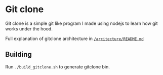# Git clone

Git clone is a simple git like program I made using nodejs to learn how git works under the hood.

Full explanation of gitclone architecture in [`/arcitecture/README.md`](https://github.com/Byson94/gitclone/blob/main/architecture/README.md)

## Building

Run `./build_gitclone.sh` to generate gitclone bin.
